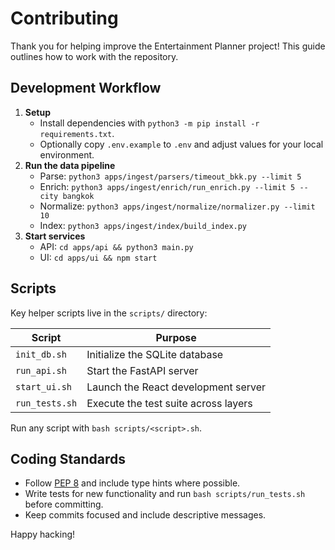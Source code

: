 # Contributing

Thank you for helping improve the Entertainment Planner project! This guide outlines how to work with the repository.

## Development Workflow
1. **Setup**
   - Install dependencies with `python3 -m pip install -r requirements.txt`.
   - Optionally copy `.env.example` to `.env` and adjust values for your local environment.
2. **Run the data pipeline**
   - Parse: `python3 apps/ingest/parsers/timeout_bkk.py --limit 5`
   - Enrich: `python3 apps/ingest/enrich/run_enrich.py --limit 5 --city bangkok`
   - Normalize: `python3 apps/ingest/normalize/normalizer.py --limit 10`
   - Index: `python3 apps/ingest/index/build_index.py`
3. **Start services**
   - API: `cd apps/api && python3 main.py`
   - UI: `cd apps/ui && npm start`

## Scripts
Key helper scripts live in the `scripts/` directory:

| Script | Purpose |
|-------|---------|
| `init_db.sh` | Initialize the SQLite database |
| `run_api.sh` | Start the FastAPI server |
| `start_ui.sh` | Launch the React development server |
| `run_tests.sh` | Execute the test suite across layers |

Run any script with `bash scripts/<script>.sh`.

## Coding Standards
- Follow [PEP 8](https://peps.python.org/pep-0008/) and include type hints where possible.
- Write tests for new functionality and run `bash scripts/run_tests.sh` before committing.
- Keep commits focused and include descriptive messages.

Happy hacking!
